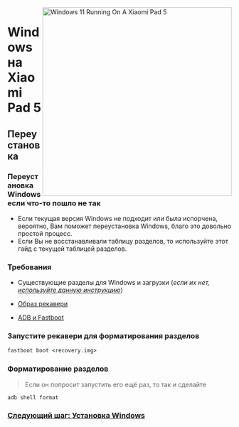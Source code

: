 ﻿<img align="right" src="https://raw.githubusercontent.com/erdilS/Port-Windows-11-Xiaomi-Pad-5/main/nabu.png" width="425" alt="Windows 11 Running On A Xiaomi Pad 5">


# Windows на Xiaomi Pad 5

## Переустановка
### Переустановка Windows если что-то пошло не так

- Если текущая версия Windows не подходит или была испорчена, вероятно, Вам поможет переустановка Windows, благо это довольно простой процесс.
- Если Вы не восстанавливали таблицу разделов, то используйте этот гайд с текущей таблицей разделов.

### Требования

- Существующие разделы для Windows и загрузки (*если их нет, [используйте данную инструкцию](/guide/Russian/partition-ru.md)*)
  
- [Образ рекавери](https://github.com/erdilS/Port-Windows-11-Xiaomi-Pad-5/releases/download/1.0/recovery.img)
  
- [ADB и Fastboot](https://developer.android.com/studio/releases/platform-tools)



### Запустите рекавери для форматирования разделов

```cmd
fastboot boot <recovery.img>
```

### Форматирование разделов
> Если он попросит запустить его ещё раз, то так и сделайте

```cmd
adb shell format
```


### [Следующий шаг: Установка Windows](/guide/Russian/install-ru.md#Запустите-msc)
